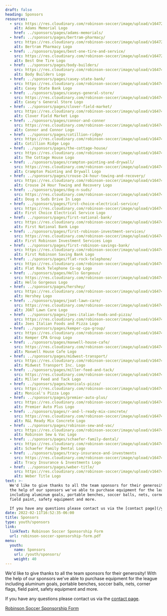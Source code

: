 ```yaml
---
draft: false
heading: Sponsors
resources:
  - src: https://res.cloudinary.com/robinson-soccer/image/upload/v1647271408/Youth/Sponsors/adams_memorials_zklfkb.png
    alt: Adams Memorial Logo
    href: ../sponsors/pages/adams-memorials/
  - href: ../sponsors/pages/bertram-pharmacy/
    src: https://res.cloudinary.com/robinson-soccer/image/upload/v1647271424/Youth/Sponsors/bertram_pharmacy_r7nom8.png
    alt: Bertram Pharmacy Logo
  - href: ../sponsors/pages/best-one-tire-and-service/
    src: https://res.cloudinary.com/robinson-soccer/image/upload/v1647271436/Youth/Sponsors/best_one_tire_and_service_x3ndry.png
    alt: Best One Tire Logo
  - href: ../sponsors/pages/body-builders/
    src: https://res.cloudinary.com/robinson-soccer/image/upload/v1647438581/Youth/Sponsors/body_builders_f9pfj4.png
    alt: Body Builders Logo
  - href: ../sponsors/pages/casey-state-bank/
    src: https://res.cloudinary.com/robinson-soccer/image/upload/v1647438600/Youth/Sponsors/casey_state_bank_ao2cco.png
    alt: Casey State Bank Logo
  - href: ../sponsors/pages/caseys-general-store/
    src: https://res.cloudinary.com/robinson-soccer/image/upload/v1647438666/Youth/Sponsors/caseys_general_store_t4kcb5.png
    alt: Casey's General Store Logo
  - href: ../sponsors/pages/clover-field-market/
    src: https://res.cloudinary.com/robinson-soccer/image/upload/v1647438724/Youth/Sponsors/clover_field_market_srzywm.png
    alt: Clover Field Market Logo
  - href: ../sponsors/pages/connor-and-conner
    src: https://res.cloudinary.com/robinson-soccer/image/upload/v1647438802/Youth/Sponsors/connor_connor_consulting_engineers_land_surveyors_dvsans.png
    alt: Connor and Connor Logo
  - href: ../sponsors/pages/cotillion-ridge/
    src: https://res.cloudinary.com/robinson-soccer/image/upload/v1647439244/Youth/Sponsors/cotillion_ridge_ch7g9t.png
    alt: Cotillion Ridge Logo
  - href: ../sponsors/pages/the-cottage-house/
    src: https://res.cloudinary.com/robinson-soccer/image/upload/v1647438882/Youth/Sponsors/the_cottage_house_l3ej8j.png
    alt: The Cottage House Logo
  - href: ../sponsors/pages/crampton-painting-and-drywall/
    src: https://res.cloudinary.com/robinson-soccer/image/upload/v1647438904/Youth/Sponsors/crampton_painting_drywall_y8kmkm.png
    alt: Crampton Painting and Drywall Logo
  - href: ../sponsors/pages/crouse-24-hour-towing-and-recovery/
    src: https://res.cloudinary.com/robinson-soccer/image/upload/v1647438926/Youth/Sponsors/crouse-24-hour-towing-and-recovery_lz59y5.png
    alt: Crouse 24 Hour Towing and Recovery Logo
  - href: ../sponsors/pages/dog-n-suds/
    src: https://res.cloudinary.com/robinson-soccer/image/upload/v1647438941/Youth/Sponsors/dog_n_suds_s6zqka.png
    alt: Doug n Suds Drive In Logo
  - href: ../sponsors/pages/first-choice-electrical-service/
    src: https://res.cloudinary.com/robinson-soccer/image/upload/v1647438970/Youth/Sponsors/first_choice_electrical_service_bf7dfg.png
    alt: First Choice Electrical Service Logo
  - href: ../sponsors/pages/first-national-bank/
    src: https://res.cloudinary.com/robinson-soccer/image/upload/v1647438989/Youth/Sponsors/first_national_bank_mte6yg.png
    alt: First National Bank Logo
  - href: ../sponsors/pages/first-robinson-investment-services/
    src: https://res.cloudinary.com/robinson-soccer/image/upload/v1647439029/Youth/Sponsors/first_robinson_investment_services_qbtalo.png
    alt: First Robinson Investment Services Logo
  - href: ../sponsors/pages/first-robinson-savings-bank/
    src: https://res.cloudinary.com/robinson-soccer/image/upload/v1647439070/Youth/Sponsors/first_robinson_savings_bank_m3jxcs.png
    alt: First Robinson Saving Bank Logo
  - href: ../sponsors/pages/flat-rock-telephone/
    src: https://res.cloudinary.com/robinson-soccer/image/upload/v1647439084/Youth/Sponsors/flat_rock_telephone_co-op_kgbewo.png
    alt: Flat Rock Telephone Co-op Logo
  - href: ../sponsors/pages/Hello Gorgeous/
    src: https://res.cloudinary.com/robinson-soccer/image/upload/v1647439100/Youth/Sponsors/hello_gorgeous_rp6tmo.png
    alt: Hello Gorgeous Logo
  - href: ../sponsors/pages/hershey/
    src: https://res.cloudinary.com/robinson-soccer/image/upload/v1647439312/Youth/Sponsors/hershey_dofgff.png
    alt: Hershey Logo
  - href: ../sponsors/pages/joat-lawn-care/
    src: https://res.cloudinary.com/robinson-soccer/image/upload/v1647439331/Youth/Sponsors/joat-lawn-care_o7y4mt.png
    alt: JOAT Lawn Care Logo
  - href: ../sponsors/pages/joes-italian-foods-and-pizza/
    src: https://res.cloudinary.com/robinson-soccer/image/upload/v1647439413/Youth/Sponsors/joes_italian_foods_pizza_czubni.png
    alt: Joes Italian Foods and Pizza Logo
  - href: ../sponsors/pages/kemper-cpa-group/
    src: https://res.cloudinary.com/robinson-soccer/image/upload/v1647439433/Youth/Sponsors/kemper_cpa_group_dtgv62.png
    alt: Kemper CPA Group Logo
  - href: ../sponsors/pages/maxwell-house-cafe/
    src: https://res.cloudinary.com/robinson-soccer/image/upload/v1647439509/Youth/Sponsors/maxwell_house_cafe_ixrjsb.png
    alt: Maxwell House Cafe Logo
  - href: ../sponsors/pages/midwest-transport/
    src: https://res.cloudinary.com/robinson-soccer/image/upload/v1647439532/Youth/Sponsors/midwest-transport-inc_i77u0c.png
    alt: Midwest Transport Inc. Logo
  - href: ../sponsors/pages/miller-feed-and-tack/
    src: https://res.cloudinary.com/robinson-soccer/image/upload/v1647439866/Youth/Sponsors/miller-feed-tack_kns18q.png
    alt: Miller Feed and Tack Logo
  - href: ../sponsors/pages/monicals-pizza/
    src: https://res.cloudinary.com/robinson-soccer/image/upload/v1647439895/Youth/Sponsors/monicals_pizza_tufhh5.png
    alt: Monical's Pizza Logo
  - href: ../sponsors/pages/premier-auto-plus/
    src: https://res.cloudinary.com/robinson-soccer/image/upload/v1647439936/Youth/Sponsors/premier-auto-plus_t1vb0k.png
    alt: Premier Auto Plus Logo
  - href: ../sponsors/pages/r-and-l-ready-mix-concrete/
    src: https://res.cloudinary.com/robinson-soccer/image/upload/v1647439966/Youth/Sponsors/rl_ready_mix_concrete_tr41kl.png
    alt: R&L Ready Mix Concrete Logo
  - href: ../sponsors/pages/robinson-sew-and-vac/
    src: https://res.cloudinary.com/robinson-soccer/image/upload/v1647440133/Youth/Sponsors/robinson_sew_and_vac_vlzlpz.png
    alt: Robinson Sew & Vac Logo
  - href: ../sponsors/pages/schaefer-family-dental/
    src: https://res.cloudinary.com/robinson-soccer/image/upload/v1647440167/Youth/Sponsors/schaefer_family_dental_upxvbc.png
    alt: Schaefer Family Dental Logo
  - href: ../sponsors/pages/tracy-insurance-and-investments
    src: https://res.cloudinary.com/robinson-soccer/image/upload/v1647440202/Youth/Sponsors/tracy_insurance_investments_h7ppgg.png
    alt: Tracy Insurance & Investments Logo
  - href: ../sponsors/pages/weber-title/
    src: https://res.cloudinary.com/robinson-soccer/image/upload/v1647440239/Youth/Sponsors/weber_title_rd4bqf.png
    alt: Weber Title Logo
text: >-
  We'd like to give thanks to all the team sponsors for their generosity!  With
  the help of our sponsors we've able to purchase equipment for the league
  including aluminum goals, portable benches, soccer balls, nets, corner flags,
  field paint, safety equipment and more.

  If you have any questions please contact us via the [contact page](/youth/contact/).
date: 2022-02-11T16:52:35-06:00
title: Sponsors
type: youth/sponsors
link:
  linkText: Robinson Soccer Sponsorship Form
  url: robinson-soccer-sponsorship-form.pdf
menu:
  youth:
    name: Sponsors
    url: /youth/sponsors/
    weight: 40
---
```

We'd like to give thanks to all the team sponsors for their generosity!  With the help of our sponsors we've able to purchase equipment for the league including aluminum goals, portable benches, soccer balls, nets, corner flags, field paint, safety equipment and more.

If you have any questions please contact us via the [contact page](/youth/contact/).

[Robinson Soccer Sponsorship Form](robinson-soccer-sponsorship-form.pdf)